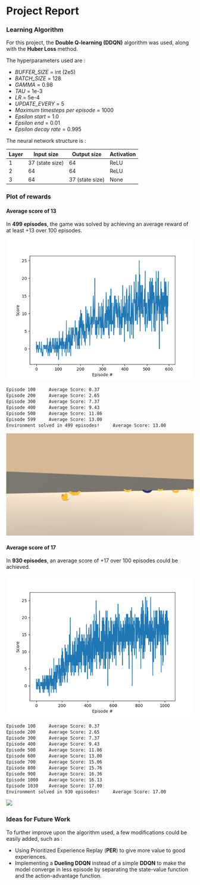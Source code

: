 # Project Report

### Learning Algorithm

For this project, the **Double Q-learning (DDQN)** algorithm was used, along with the **Huber Loss** method.

The hyperparameters used are :

- *BUFFER_SIZE* = int (2e5)
- *BATCH_SIZE* = 128
- *GAMMA* = 0.98
- *TAU* = 1e-3
- *LR* = 5e-4
- *UPDATE_EVERY* = 5
- *Maximum timesteps per episode* = 1000
- *Epsilon start* = 1.0
- *Epsilon end* = 0.01
- *Epsilon decay rate* = 0.995

The neural network structure is :

| Layer | Input size | Output size | Activation |
|-------|------------|-------------|------------|
| 1 | 37 (state size) | 64 | ReLU |
| 2 | 64 | 64 | ReLU |
| 3 | 64 | 37 (state size) | None |

### Plot of rewards

#### Average score of 13

In **499 episodes**, the game was solved by achieving an average reward of at least +13 over 100 episodes.

![](Images/Scores_checkpoint_13.png)

```
Episode 100     Average Score: 0.37
Episode 200     Average Score: 2.65
Episode 300     Average Score: 7.37
Episode 400     Average Score: 9.43
Episode 500     Average Score: 11.86
Episode 599     Average Score: 13.00
Environment solved in 499 episodes!     Average Score: 13.00
```

![](Images/Checkpoint_13.gif)

#### Average score of 17

In **930 episodes**, an average score of +17 over 100 episodes could be achieved.

![](Images/Scores_checkpoint_17.png)

```
Episode 100     Average Score: 0.37
Episode 200     Average Score: 2.65
Episode 300     Average Score: 7.37
Episode 400     Average Score: 9.43
Episode 500     Average Score: 11.86
Episode 600     Average Score: 13.00
Episode 700     Average Score: 15.06
Episode 800     Average Score: 15.76
Episode 900     Average Score: 16.36
Episode 1000    Average Score: 16.13
Episode 1030    Average Score: 17.00
Environment solved in 930 episodes!     Average Score: 17.00
```

![](Images/Checkpoint_17.gif)

### Ideas for Future Work

To further improve upon the algorithm used, a few modifications could be easily added, such as :
- Using Prioritized Experience Replay (**PER**) to give more value to good experiences.
- Implementing a **Dueling DDQN** instead of a simple **DDQN** to make the model converge in less episode by separating the state-value function and the action-advantage function.
